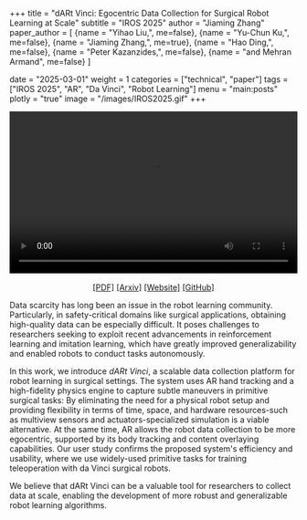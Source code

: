 +++
title = "dARt Vinci: Egocentric Data Collection for Surgical Robot Learning at Scale"
subtitle = "IROS 2025"
author = "Jiaming Zhang"
paper_author = [
    {name = "Yihao Liu,", me=false},
    {name = "Yu-Chun Ku,", me=false},
    {name = "Jiaming Zhang,", me=true},
    {name = "Hao Ding,", me=false},
    {name = "Peter Kazanzides,", me=false},
    {name = "and Mehran Armand", me=false}
]

date = "2025-03-01"
weight = 1
categories = ["technical", "paper"]
tags = ["IROS 2025", "AR", "Da Vinci", "Robot Learning"]
menu = "main:posts"
plotly = "true"
image = "/images/IROS2025.gif"
+++


<div style="position: relative; padding-bottom: 56.25%; height: 0; overflow: hidden;">
  <video autoplay loop style="position: absolute; top: 0; left: 0; width: 100%; height: 100%;">
    <source src="/images/dart-vinci.mp4" type="video/mp4">
    Your browser does not support the video tag.
  </video>
</div>

<div style="margin-top: 1rem; text-align: center;">
  <a href="/pdfs/dart-vinci-paper.pdf" target="_blank">[PDF]</a>
  <a href="https://arxiv.org/abs/your-paper-id" target="_blank">[Arxiv]</a>
  <a href="https://your-project-website.com" target="_blank">[Website]</a>
  <a href="https://github.com/your-github-repo" target="_blank">[GitHub]</a>
</div>

Data scarcity has long been an issue in the robot learning community. Particularly, in safety-critical domains like surgical applications, obtaining high-quality data can be especially difficult. It poses challenges to researchers seeking to exploit recent advancements in reinforcement learning and imitation learning, which have greatly improved generalizability and enabled robots to conduct tasks autonomously. 

In this work, we introduce *dARt Vinci*, a scalable data collection platform for robot learning in surgical settings. The system uses AR hand tracking and a high-fidelity physics engine to capture subtle maneuvers in primitive surgical tasks: By eliminating the need for a physical robot setup and providing flexibility in terms of time, space, and hardware resources-such as multiview sensors and actuators-specialized simulation is a viable alternative. At the same time, AR allows the robot data collection to be more egocentric, supported by its body tracking and content overlaying capabilities. Our user study confirms the proposed system's efficiency and usability, where we use widely-used primitive tasks for training teleoperation with da Vinci surgical robots.

We believe that dARt Vinci can be a valuable tool for researchers to collect data at scale, enabling the development of more robust and generalizable robot learning algorithms.